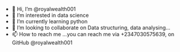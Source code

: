 - 👋 Hi, I’m @royalwealth001
- 👀 I’m interested in data science
- 🌱 I’m currently learning python
- 💞️ I’m looking to collaborate on Data structuring, data analysing...
- 📫 How to reach me ...you can reach me via +2347030575639, on GitHub @royalwealth001

<!---
royalwealth001/royalwealth001 is a ✨ special ✨ repository because its `README.md` (this file) appears on your GitHub profile.
You can click the Preview link to take a look at your changes.
--->
